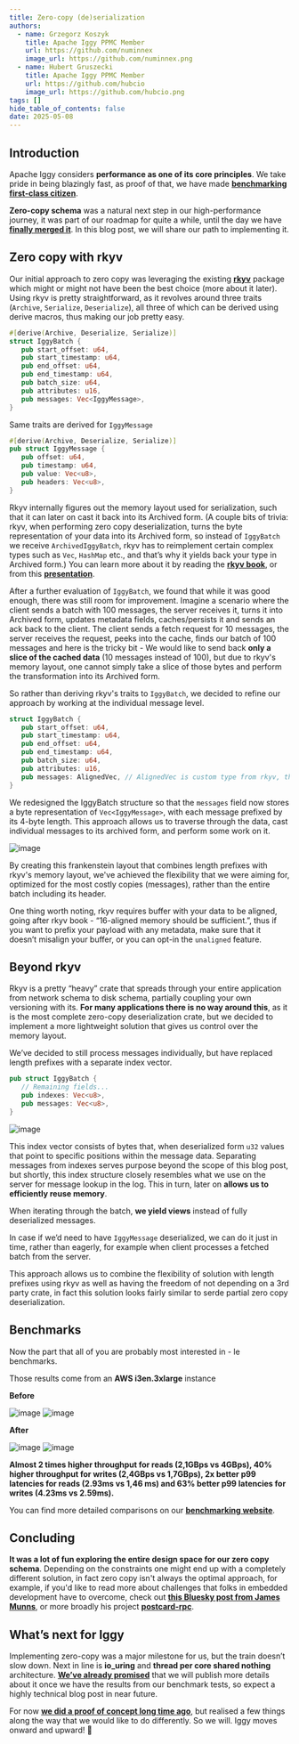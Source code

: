 ```yaml
---
title: Zero-copy (de)serialization
authors:
  - name: Grzegorz Koszyk
    title: Apache Iggy PPMC Member
    url: https://github.com/numinnex
    image_url: https://github.com/numinnex.png
  - name: Hubert Gruszecki
    title: Apache Iggy PPMC Member
    url: https://github.com/hubcio
    image_url: https://github.com/hubcio.png
tags: []
hide_table_of_contents: false
date: 2025-05-08
---
```

## Introduction

Apache Iggy considers **performance as one of its core principles**. We take pride in being blazingly fast, as proof of that, we have made **[benchmarking first-class citizen](https://iggy.apache.org/blogs/2025/02/17/transparent-benchmarks)**.

**Zero-copy schema** was a natural next step in our high-performance journey, it was part of our roadmap for quite a while, until the day we have **[finally merged it](https://github.com/apache/iggy/pull/1679)**. In this blog post, we will share our path to implementing it.

<!--truncate-->

## Zero copy with rkyv

Our initial approach to zero copy was leveraging the existing **[rkyv](https://github.com/rkyv/rkyv)** package which might or might not have been the best choice (more about it later). Using rkyv is pretty straightforward, as it revolves around three traits (`Archive`, `Serialize`, `Deserialize`), all three of which can be derived using derive macros, thus making our job pretty easy.

```rust
#[derive(Archive, Deserialize, Serialize)]
struct IggyBatch {
   pub start_offset: u64,
   pub start_timestamp: u64,
   pub end_offset: u64,
   pub end_timestamp: u64,
   pub batch_size: u64,
   pub attributes: u16,
   pub messages: Vec<IggyMessage>,
}
```

Same traits are derived for `IggyMessage`

```rust
#[derive(Archive, Deserialize, Serialize)]
pub struct IggyMessage {
   pub offset: u64,
   pub timestamp: u64,
   pub value: Vec<u8>,
   pub headers: Vec<u8>,
}
```

Rkyv internally figures out the memory layout used for serialization, such that it can later on cast it back into its Archived form. (A couple bits of trivia: rkyv, when performing zero copy deserialization, turns the byte representation of your data into its Archived form, so instead of `IggyBatch` we receive `ArchivedIggyBatch`, rkyv has to reimplement certain complex types such as `Vec`, `HashMap` etc., and that’s why it yields back your type in Archived form.)
You can learn more about it by reading the **[rkyv book](https://rkyv.org)**, or from this **[presentation](https://www.youtube.com/watch?v=ON4z2LbTD-4)**.

After a further evaluation of `IggyBatch`, we found that while it was good enough, there was still room for improvement.
Imagine a scenario where the client sends a batch with 100 messages, the server receives it, turns it into Archived form, updates metadata fields, caches/persists it and sends an ack back to the client. The client sends a fetch request for 10 messages, the server receives the request, peeks into the cache, finds our batch of 100 messages and here is the tricky bit -
We would like to send back **only a slice of the cached data** (10 messages instead of 100), but due to rkyv's memory layout, one cannot simply take a slice of those bytes and perform the transformation into its Archived form.

So rather than deriving rkyv's traits to `IggyBatch`, we decided to refine our approach by working at the individual message level.

```rust
struct IggyBatch {
   pub start_offset: u64,
   pub start_timestamp: u64,
   pub end_offset: u64,
   pub end_timestamp: u64,
   pub batch_size: u64,
   pub attributes: u16,
   pub messages: AlignedVec, // AlignedVec is custom type from rkyv, that represents a vector of bytes.
}
```

We redesigned the IggyBatch structure so that the `messages` field now stores a byte representation of `Vec<IggyMessage>`, with each message prefixed by its 4-byte length. This approach allows us to traverse through the data, cast individual messages to its archived form, and perform some work on it.

![image](/zero-copy-deserialization/iggy_batch_schema_1.png)

By creating this frankenstein layout that combines length prefixes with rkyv's memory layout, we've achieved the flexibility that we were aiming for, optimized for the most costly copies (messages), rather than the entire batch including its header.

One thing worth noting, rkyv requires buffer with your data to be aligned, going after rkyv book - “16-aligned memory should be sufficient.”, thus if you want to prefix your payload with any metadata, make sure that it doesn’t misalign your buffer, or you can opt-in the `unaligned` feature.

## Beyond rkyv

Rkyv is a pretty “heavy” crate that spreads through your entire application from network schema to disk schema, partially coupling your own versioning with its. **For many applications there is no way around this**, as it is the most complete zero-copy deserialization crate, but we decided to implement a more lightweight solution that gives us control over the memory layout.

We’ve decided to still process messages individually, but have replaced length prefixes with a separate index vector.

```rust
pub struct IggyBatch {
   // Remaining fields...
   pub indexes: Vec<u8>,
   pub messages: Vec<u8>,
}
```

![image](/zero-copy-deserialization/iggy_batch_schema_2.png)

This index vector consists of bytes that, when deserialized form `u32` values that point to specific positions within the message data. Separating messages from indexes serves purpose beyond the scope of this blog post, but shortly, this index structure closely resembles what we use on the server for message lookup in the log. This in turn, later on **allows us to efficiently reuse memory**.

When iterating through the batch, **we yield views** instead of fully deserialized messages.

In case if we’d need to have `IggyMessage` deserialized, we can do it just in time, rather than eagerly, for example when client processes a fetched batch from the server.

This approach allows us to combine the flexibility of solution with length prefixes using rkyv as well as having the freedom of not depending on a 3rd party crate, in fact this solution looks fairly similar to serde partial zero copy deserialization.

## Benchmarks

Now the part that all of you are probably most interested in - le benchmarks.

Those results come from an **AWS i3en.3xlarge** instance

**Before**

![image](/zero-copy-deserialization/no_zero_copy_producer.png)
![image](/zero-copy-deserialization/no_zero_copy_consumer.png)

**After**

![image](/zero-copy-deserialization/zero_copy_producer.png)
![image](/zero-copy-deserialization/zero_copy_consumer.png)



**Almost 2 times higher throughput for reads (2,1GBps vs 4GBps), 40% higher throughput for writes (2,4GBps vs 1,7GBps), 2x better p99 latencies for reads (2.93ms vs 1,46 ms) and 63% better p99 latencies for writes (4.23ms vs 2.59ms).**

You can find more detailed comparisons on our **[benchmarking website](https://benchmarks.iggy.rs)**.

## Concluding

**It was a lot of fun exploring the entire design space for our zero copy schema**. Depending on the constraints one might end up with a completely different solution, in fact zero copy isn't always the optimal approach, for example, if you'd like to read more about challenges that folks in embedded development have to overcome, check out **[this Bluesky post from James Munns](https://bsky.app/profile/jamesmunns.com/post/3lnqo5ykawc2r)**, or more broadly his project **[postcard-rpc](https://github.com/jamesmunns/postcard-rpc)**.

## What’s next for Iggy

Implementing zero-copy was a major milestone for us, but the train doesn’t slow down. Next in line is **io_uring** and **thread per core shared nothing** architecture. **[We’ve already promised](https://www.reddit.com/r/rust/comments/1d35fsb/comment/l65wgnt/)** that we will publish more details about it once we have the results from our benchmark tests, so expect a highly technical blog post in near future.

For now **[we did a proof of concept long time ago](https://github.com/apache/iggy/tree/io_uring_monoio_runtime)**, but realised a few things along the way that we would like to do differently. So we will. Iggy moves onward and upward! 🚀
